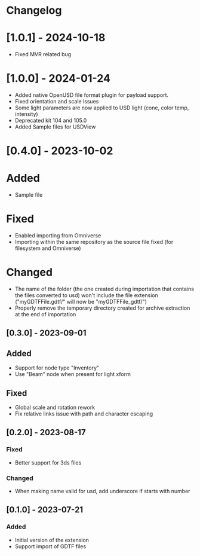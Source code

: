 # Changelog

# [1.0.1] - 2024-10-18
- Fixed MVR related bug

# [1.0.0] - 2024-01-24
- Added native OpenUSD file format plugin for payload support.
- Fixed orientation and scale issues
- Some light parameters are now applied to USD light (cone, color temp, intensity)
- Deprecated kit 104 and 105.0
- Added Sample files for USDView

# [0.4.0] - 2023-10-02

# Added
- Sample file

# Fixed
- Enabled importing from Omniverse
- Importing within the same repository as the source file fixed (for filesystem and Omniverse)

# Changed
- The name of the folder (the one created during importation that contains the files converted to usd) won't include the file extension ("myGDTFFile.gdtf/" will now be "myGDTFFile_gdtf/")
- Properly remove the temporary directory created for archive extraction at the end of importation

## [0.3.0] - 2023-09-01

## Added
- Support for node type "Inventory"
- Use "Beam" node when present for light xform

## Fixed
- Global scale and rotation rework
- Fix relative links issue with path and character escaping

## [0.2.0] - 2023-08-17

### Fixed
- Better support for 3ds files

### Changed
- When making name valid for usd, add underscore if starts with number

## [0.1.0] - 2023-07-21

### Added
- Initial version of the extension
- Support import of GDTF files
